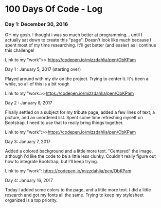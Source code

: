 # 100 Days Of Code - Log

### Day 1: December 30, 2016

OH my gosh. I thought i was so much better at programming... until I actually sat down to create this "page". Doesn't look like much because I spent most of my time researching.  It'll get better (and easier) as I continue this challenge!

Link to my "work">> https://codepen.io/mizzdahlia/pen/ObKPam


Day 1 : January 5, 2017 (starting over)

Played around with my div on the project. Trying to center it. It's been a while, so all of this is a bit rough

Link to my "work:>>https://codepen.io/mizzdahlia/pen/ObKPam

Day 2 : January 6, 2017

Finally settled on a subject for my tribute page, added a few lines of text, a picture, and an unordered list. Spent some time refreshing myself on Bootstrap. I need to use that to really bring things together.

Link to my "work":>>https://codepen.io/mizzdahlia/pen/ObKPam


Day 3: January 7, 2017

Added a colored background and a little more text. "Centered" the image, although i'd like the code to be a little less clunky. Couldn't really figure out how to integrate Bootstrap, but I'll keep trying. 

Link to my "work": https://codepen.io/mizzdahlia/pen/ObKPam

Day 4: January 16, 2017

Today I added some colors to the page, and a little more text. I did a little research and got my fonts all the same. Trying to keep my stylesheet organized is a top priority. 
